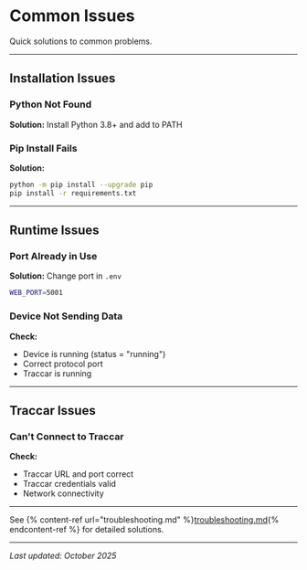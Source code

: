 # Common Issues

Quick solutions to common problems.

---

## Installation Issues

### Python Not Found
**Solution:** Install Python 3.8+ and add to PATH

### Pip Install Fails
**Solution:** 
```bash
python -m pip install --upgrade pip
pip install -r requirements.txt
```

---

## Runtime Issues

### Port Already in Use
**Solution:** Change port in `.env`
```bash
WEB_PORT=5001
```

### Device Not Sending Data
**Check:**
- Device is running (status = "running")
- Correct protocol port
- Traccar is running

---

## Traccar Issues

### Can't Connect to Traccar
**Check:**
- Traccar URL and port correct
- Traccar credentials valid
- Network connectivity

---

See {% content-ref url="troubleshooting.md" %}[troubleshooting.md](troubleshooting.md){% endcontent-ref %} for detailed solutions.

---

*Last updated: October 2025*
